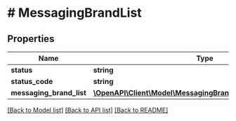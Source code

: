 # # MessagingBrandList

## Properties

Name | Type | Description | Notes
------------ | ------------- | ------------- | -------------
**status** | **string** |  | [optional]
**status_code** | **string** |  | [optional]
**messaging_brand_list** | [**\OpenAPI\Client\Model\MessagingBrandListMessagingBrandList**](MessagingBrandListMessagingBrandList.md) |  | [optional]

[[Back to Model list]](../../README.md#models) [[Back to API list]](../../README.md#endpoints) [[Back to README]](../../README.md)

